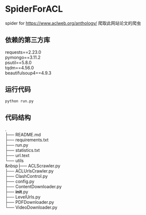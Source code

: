 # SpiderForACL
spider for https://www.aclweb.org/anthology/ 爬取此网站论文的爬虫

## 依赖的第三方库
requests==2.23.0  
pymongo==3.11.2  
psutil==5.8.0  
tqdm==4.56.0  
beautifulsoup4==4.9.3  

## 运行代码
```python
python run.py
```

## 代码结构
.  
├── README.md  
├── requirements.txt  
├── run.py  
├── statistics.txt  
├── url.text  
└── utils  
&nbsp├── ACLScrawler.py  
    ├── ACLUrlsCrawler.py  
    ├── ClashControl.py  
    ├── config.py  
    ├── ContentDownloader.py  
    ├── __init__.py  
    ├── LevelUrls.py  
    ├── PDFDownloader.py  
    └── VideoDownloader.py  
